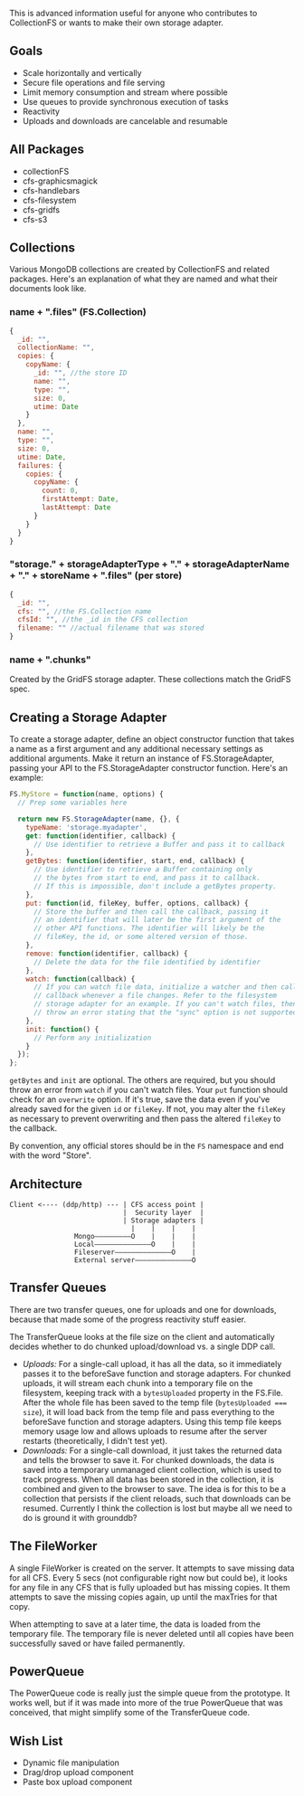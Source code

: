 This is advanced information useful for anyone who contributes to CollectionFS
or wants to make their own storage adapter.

## Goals

* Scale horizontally and vertically
* Secure file operations and file serving
* Limit memory consumption and stream where possible
* Use queues to provide synchronous execution of tasks
* Reactivity
* Uploads and downloads are cancelable and resumable

## All Packages

* collectionFS
* cfs-graphicsmagick
* cfs-handlebars
* cfs-filesystem
* cfs-gridfs
* cfs-s3

## Collections

Various MongoDB collections are created by CollectionFS and related packages.
Here's an explanation of what they are named and what their documents look like.

### name + ".files" (FS.Collection)

```js
{
  _id: "",
  collectionName: "",
  copies: {
    copyName: {
      _id: "", //the store ID
      name: "",
      type: "",
      size: 0,
      utime: Date
    }
  },
  name: "",
  type: "",
  size: 0,
  utime: Date,
  failures: {
    copies: {
      copyName: {
        count: 0,
        firstAttempt: Date,
        lastAttempt: Date
      }
    }
  }
}
```

### "storage." + storageAdapterType + "." + storageAdapterName + "." + storeName + ".files" (per store)

```js
{
  _id: "",
  cfs: "", //the FS.Collection name
  cfsId: "", //the _id in the CFS collection
  filename: "" //actual filename that was stored
}
```

### name + ".chunks"

Created by the GridFS storage adapter. These collections match the GridFS spec.

## Creating a Storage Adapter

To create a storage adapter, define an object constructor function that takes
a name as a first argument and any additional necessary settings as additional
arguments. Make it return an instance of FS.StorageAdapter, passing your API to
the FS.StorageAdapter constructor function. Here's an example:

```js
FS.MyStore = function(name, options) {
  // Prep some variables here

  return new FS.StorageAdapter(name, {}, {
    typeName: 'storage.myadapter',
    get: function(identifier, callback) {
      // Use identifier to retrieve a Buffer and pass it to callback
    },
    getBytes: function(identifier, start, end, callback) {
      // Use identifier to retrieve a Buffer containing only
      // the bytes from start to end, and pass it to callback.
      // If this is impossible, don't include a getBytes property.
    },
    put: function(id, fileKey, buffer, options, callback) {
      // Store the buffer and then call the callback, passing it
      // an identifier that will later be the first argument of the
      // other API functions. The identifier will likely be the
      // fileKey, the id, or some altered version of those.
    },
    remove: function(identifier, callback) {
      // Delete the data for the file identified by identifier
    },
    watch: function(callback) {
      // If you can watch file data, initialize a watcher and then call
      // callback whenever a file changes. Refer to the filesystem
      // storage adapter for an example. If you can't watch files, then
      // throw an error stating that the "sync" option is not supported.
    },
    init: function() {
      // Perform any initialization
    }
  });
};
```

`getBytes` and `init` are optional. The others are required, but you should throw
an error from `watch` if you can't watch files. Your `put` function should check
for an `overwrite` option. If it's true, save the data even if you've already
saved for the given `id` or `fileKey`. If not, you may alter the `fileKey` as
necessary to prevent overwriting and then pass the altered `fileKey` to the
callback.

By convention, any official stores should be in the `FS` namespace
and end with the word "Store".

## Architecture

```
Client <---- (ddp/http) --- | CFS access point |
                            |  Security layer  |
                            | Storage adapters |
                              |    |    |    |
                Mongo–––––––––O    |    |    |
                Local––––––––––––––O    |    |
                Fileserver––––––––––––––O    |
                External server––––––––––––––O
```

## Transfer Queues

There are two transfer queues, one for uploads and one for downloads,
because that made some of the progress reactivity stuff easier.

The TransferQueue looks at the file size on the client and automatically
decides whether to do chunked upload/download vs. a single DDP call.

* *Uploads:* For a single-call upload, it has all the data, so it immediately
passes it to the beforeSave function and storage adapters. For chunked uploads,
it will stream each chunk into a temporary file on the filesystem, keeping
track with a `bytesUploaded` property in the FS.File. After the whole file
has been saved to the temp file (`bytesUploaded === size`), it will load back
from the temp file and pass
everything to the beforeSave function and storage adapters. Using this temp
file keeps memory usage low and allows uploads to resume after the server
restarts (theoretically, I didn't test yet).
* *Downloads:* For a single-call download, it just takes the returned data
and tells the browser to save it. For chunked downloads, the data is saved
into a temporary unmanaged client collection, which is used to track progress.
When all data has been stored in the collection, it is combined and given to
the browser to save. The idea is for this to be a collection that persists if
the client reloads, such that downloads can be resumed. Currently I think the
collection is lost but maybe all we need to do is ground it with grounddb?

## The FileWorker

A single FileWorker is created on the server. It attempts to save missing data
for all CFS. Every 5 secs (not configurable right now but could be),
it looks for any file in any CFS that is fully uploaded but has missing copies.
It them attempts to save the missing copies again, up until the maxTries for
that copy.

When attempting to save at a later time, the data is loaded
from the temporary file. The temporary file is never deleted until all copies
have been successfully saved or have failed permanently.

## PowerQueue

The PowerQueue code is really just the simple queue from the prototype.
It works well, but if it was made into more of the true PowerQueue that was
conceived, that might simplify some of the TransferQueue code.

## Wish List

* Dynamic file manipulation
* Drag/drop upload component
* Paste box upload component